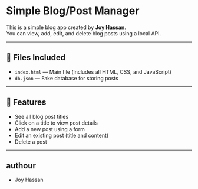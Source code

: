 # Simple Blog/Post Manager

This is a simple blog app created by **Joy Hassan**.  
You can view, add, edit, and delete blog posts using a local API.

---

## 📁 Files Included

- `index.html` — Main file (includes all HTML, CSS, and JavaScript)
- `db.json` — Fake database for storing posts

---

## 🚀 Features

- See all blog post titles
- Click on a title to view post details
- Add a new post using a form
- Edit an existing post (title and content)
- Delete a post

---
## authour
- Joy Hassan